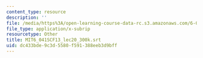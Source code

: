 ```yaml
---
content_type: resource
description: ''
file: /media/https%3A/open-learning-course-data-rc.s3.amazonaws.com/6-041sc-probabilistic-systems-analysis-and-applied-probability-fall-2013/dc433bde9c3d5580f591388eeb3d9bff_MIT6_041SCF13_lec20_300k.srt
file_type: application/x-subrip
resourcetype: Other
title: MIT6_041SCF13_lec20_300k.srt
uid: dc433bde-9c3d-5580-f591-388eeb3d9bff
---
```

